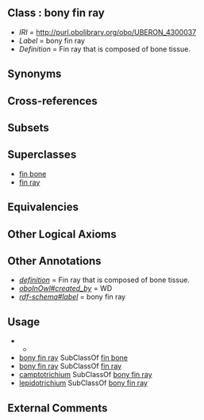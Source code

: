 
## Class : bony fin ray

 * *IRI* = http://purl.obolibrary.org/obo/UBERON_4300037
 * *Label* = bony fin ray
 * *Definition* = Fin ray that is composed of bone tissue.

## Synonyms


## Cross-references


## Subsets


## Superclasses

 * [fin bone](../../UBERON/76/UBERON_0004376.md)
 * [fin ray](../../UBERON/05/UBERON_4400005.md)

## Equivalencies


## Other Logical Axioms


## Other Annotations

 * *[definition](../../IAO/15/IAO_0000115.md)* = Fin ray that is composed of bone tissue.
 * *[oboInOwl#created_by](../../oboInOwl#created/by/oboInOwl#created_by.md)* = WD
 * *[rdf-schema#label](../../el/rdf-schema#label.md)* = bony fin ray

## Usage

 * -
 * [bony fin ray](../../UBERON/37/UBERON_4300037.md) SubClassOf [fin bone](../../UBERON/76/UBERON_0004376.md)
 * [bony fin ray](../../UBERON/37/UBERON_4300037.md) SubClassOf [fin ray](../../UBERON/05/UBERON_4400005.md)
 * [camptotrichium](../../UBERON/07/UBERON_4400007.md) SubClassOf [bony fin ray](../../UBERON/37/UBERON_4300037.md)
 * [lepidotrichium](../../UBERON/72/UBERON_4000172.md) SubClassOf [bony fin ray](../../UBERON/37/UBERON_4300037.md)

## External Comments

